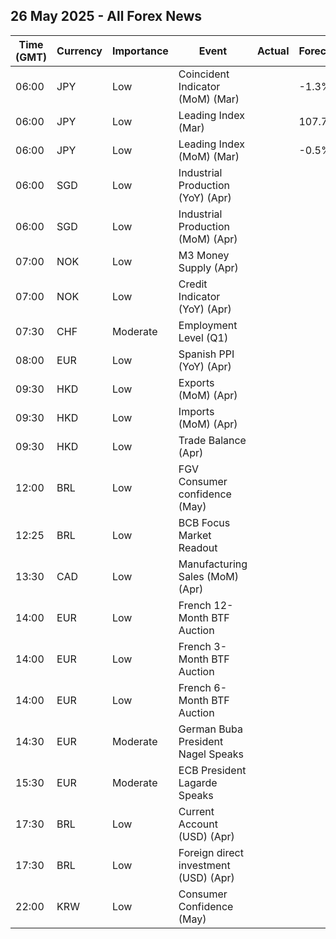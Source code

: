 ## 26 May 2025 - All Forex News

| Time (GMT) | Currency | Importance | Event | Actual | Forecast | Previous |
|------|----------|------------|-------|--------|----------|----------|
| 06:00 | JPY | Low | Coincident Indicator (MoM) (Mar) |  | -1.3% | 0.9% |
| 06:00 | JPY | Low | Leading Index (Mar) |  | 107.7 | 107.9 |
| 06:00 | JPY | Low | Leading Index (MoM) (Mar) |  | -0.5% | -0.3% |
| 06:00 | SGD | Low | Industrial Production (YoY) (Apr) |  |  | 5.8% |
| 06:00 | SGD | Low | Industrial Production (MoM) (Apr) |  |  | -3.6% |
| 07:00 | NOK | Low | M3 Money Supply (Apr) |  |  | 3,316.1B |
| 07:00 | NOK | Low | Credit Indicator (YoY) (Apr) |  |  | 3.8% |
| 07:30 | CHF | Moderate | Employment Level (Q1) |  |  | 5.534M |
| 08:00 | EUR | Low | Spanish PPI (YoY) (Apr) |  |  | 4.9% |
| 09:30 | HKD | Low | Exports (MoM) (Apr) |  |  | 18.5% |
| 09:30 | HKD | Low | Imports (MoM) (Apr) |  |  | 16.6% |
| 09:30 | HKD | Low | Trade Balance (Apr) |  |  | -45.4B |
| 12:00 | BRL | Low | FGV Consumer confidence (May) |  |  | 84.8 |
| 12:25 | BRL | Low | BCB Focus Market Readout |  |  |  |
| 13:30 | CAD | Low | Manufacturing Sales (MoM) (Apr) |  |  | -1.4% |
| 14:00 | EUR | Low | French 12-Month BTF Auction |  |  | 1.947% |
| 14:00 | EUR | Low | French 3-Month BTF Auction |  |  | 2.042% |
| 14:00 | EUR | Low | French 6-Month BTF Auction |  |  | 2.011% |
| 14:30 | EUR | Moderate | German Buba President Nagel Speaks |  |  |  |
| 15:30 | EUR | Moderate | ECB President Lagarde Speaks |  |  |  |
| 17:30 | BRL | Low | Current Account (USD) (Apr) |  |  | -2.25B |
| 17:30 | BRL | Low | Foreign direct investment (USD) (Apr) |  |  | 5.99B |
| 22:00 | KRW | Low | Consumer Confidence (May) |  |  | 93.8 |

